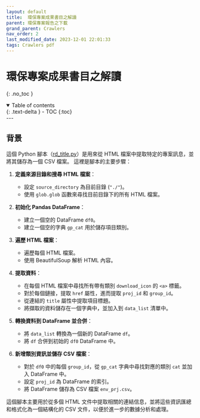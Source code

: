 ```yaml
---
layout: default
title:  環保專案成果書目之解讀
parent: 環保專案報告之下載
grand_parent: Crawlers
nav_order: 2
last_modified_date: 2023-12-01 22:01:33
tags: Crawlers pdf
---
```


# 環保專案成果書目之解讀
{: .no_toc }

<details open markdown="block">
  <summary>
    Table of contents
  </summary>
  {: .text-delta }
- TOC
{:toc}
</details>
---

## 背景

這個 Python 腳本（[rd_title.py](rd_title.py)）是用來從 HTML 檔案中提取特定的專案訊息，並將其儲存為一個 CSV 檔案。 這裡是腳本的主要步驟：

1. **定義來源目錄和搜尋 HTML 檔案**：
    - 設定 `source_directory` 為目前目錄 (`"./"`)。
    - 使用 `glob.glob` 函數來尋找目前目錄下的所有 HTML 檔案。

2. **初始化 Pandas DataFrame**：
    - 建立一個空的 DataFrame `df0`。
    - 建立一個空的字典 `gp_cat` 用於儲存項目類別。

3. **遍歷 HTML 檔案**：
    - 遍歷每個 HTML 檔案。
    - 使用 BeautifulSoup 解析 HTML 內容。

4. **提取資料**：
    - 在每個 HTML 檔案中尋找所有帶有類別 `download_icon` 的 `<a>` 標籤。
    - 對於每個鏈接，提取 `href` 屬性，進而提取 `proj_id` 和 `group_id`。
    - 從連結的 `title` 屬性中提取項目標題。
    - 將擷取的資料儲存在一個字典中，並加入到 `data_list` 清單中。

5. **轉換資料到 DataFrame 並合併**：
    - 將 `data_list` 轉換為一個新的 DataFrame `df`。
    - 將 `df` 合併到初始的 `df0` DataFrame 中。

6. **新增類別資訊並儲存 CSV 檔案**：
    - 對於 `df0` 中的每個 `group_id`，從 `gp_cat` 字典中尋找對應的類別 `cat` 並加入 DataFrame 中。
    - 設定 `proj_id` 為 DataFrame 的索引。
    - 將 DataFrame 儲存為 CSV 檔案 `env_prj.csv`。

這個腳本主要用於從多個 HTML 文件中提取相關的連結信息，並將這些資訊匯總和格式化為一個結構化的 CSV 文件，以便於進一步的數據分析和處理。